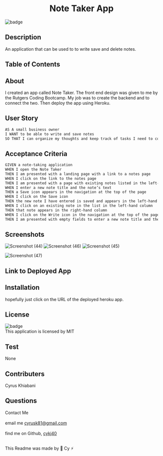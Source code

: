 
  <h1 align="center">Note Taker App</h1>

  ![badge](https://img.shields.io/badge/license-MIT--brightgreen)<br />

  ## Description 
  An application that can be used to to write save and delete notes. 

  ## Table of Contents
 

  ## About
  I created an app called Note Taker. The front end design was given to me by the Rutgers Coding Bootcamp. My job was to create the backend and to connect the two. Then deploy the app using Heroku.

  ## User Story
  ```md
  AS A small business owner
  I WANT to be able to write and save notes
  SO THAT I can organize my thoughts and keep track of tasks I need to complete
  ```
  ## Acceptance Criteria
  ```md
  GIVEN a note-taking application
  WHEN I open the Note Taker
  THEN I am presented with a landing page with a link to a notes page
  WHEN I click on the link to the notes page
  THEN I am presented with a page with existing notes listed in the left-hand column, plus empty fields to enter a new note title and the note’s text in the right-hand   column
  WHEN I enter a new note title and the note’s text
  THEN a Save icon appears in the navigation at the top of the page
  WHEN I click on the Save icon
  THEN the new note I have entered is saved and appears in the left-hand column with the other existing notes
  WHEN I click on an existing note in the list in the left-hand column
  THEN that note appears in the right-hand column
  WHEN I click on the Write icon in the navigation at the top of the page
  THEN I am presented with empty fields to enter a new note title and the note’s text in the right-hand column
  ```
  ## Screenshots
  ![Screenshot (44)](https://user-images.githubusercontent.com/102045473/188288018-115b7eed-81f0-4463-9274-9f6cad7edca5.png)
  ![Screenshot (46)](https://user-images.githubusercontent.com/102045473/188288030-a11ca4db-b540-4ff9-a032-c3e8ff0a8761.png)
  ![Screenshot (45)](https://user-images.githubusercontent.com/102045473/188288034-81a90569-87f0-4915-8574-3d5debbf1ca9.png)

![Screenshot (47)](https://user-images.githubusercontent.com/102045473/188288037-5450689e-326d-4f76-a7a3-bd7b83436dbe.png)

## Link to Deployed App


 
  ## Installation
  hopefully just click on the URL of the deployed heroku app.

  ## License
![badge](https://img.shields.io/badge/license-MIT--brightgreen)
<br />
This application is licensed by MIT

## Test 
None 

## Contributers
Cyrus Khiabani

## Questions
Contact Me<br />
<br />
 email me cyrusk81@gmail.com<br />
 <br />
 find me on Github,  [cykj40](https://github.com/cykj40)<br />
<br /> 

This Readme was made by 🚀 Cy ⚡


